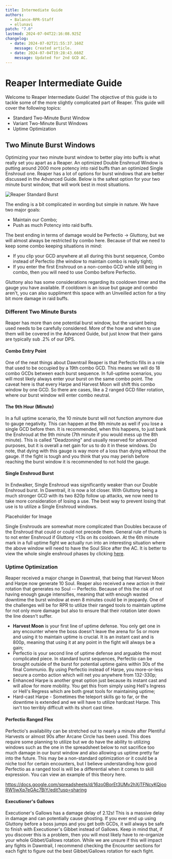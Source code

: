 ```yaml
---
title: Intermediate Guide
authors:
  - Balance-RPR-Staff
  - ellunavi
patch: "7.0"
lastmod: 2024-07-04T22:16:08.925Z
changelog:
  - date: 2024-07-02T21:55:37.160Z
    message: Created article.
  - date: 2024-07-04T19:28:43.660Z
    message: Updated for 2nd GCD AC.
---
```

# Reaper Intermediate Guide

Welcome to Reaper Intermediate Guide! The objective of this guide is to tackle some of the more slightly complicated part of Reaper. This guide will cover the following topics:

* Standard Two-Minute Burst Window
* Variant Two-Minute Burst Windows
* Uptime Optimization

## Two Minute Burst Windows

Optimizing your two minute burst window to better play into buffs is what really set you apart as a Reaper. An optimized Double Enshroud Window is putting around 2000 more potency into raid buffs than an optimized Single Enshroud one. Reaper has a lot of options for burst windows that are better discussed in the Advanced Guide. Below is the safest option for your two minute burst window, that will work best in most situations. 

![](/img/jobs/rpr/standardouble.png "Reaper Standard Burst")

The ending is a bit complicated in wording but simple in nature. We have two major goals:

* Maintain our Combo;
* Push as much Potency into raid buffs.

The best ending in terms of damage would be Perfectio → Gluttony, but we will almost always be restricted by combo here. Because of that we need to keep some combo keeping situations in mind:

* If you clip your GCD anywhere at all during this burst sequence, Combo instead of Perfectio (the window to maintain combo is really tight);
* If you enter the first Enshroud on a non-combo GCD while still being in combo, then you will need to use Combo before Perfectio.

Gluttony also has some considerations regarding its cooldown timer and the gauge you have available. If cooldown is an issue but gauge and combo aren't, you can also suppliment this space with an Unveilled action for a tiny bit more damage in raid buffs.

### Different Two Minute Bursts

Reaper has more than one potential burst window, but the variant being used needs to be carefully considered. More of the how and when to use them will be covered in the Advanced Guide, but just know that their gains are typically sub .2% of our DPS.

#### Combo Entry Point

One of the neat things about Dawntrail Reaper is that Perfectio fills in a role that used to be occupied by a 19th combo GCD. This means we will do 18 combo GCDs between each burst sequence. In full-uptime scenarios, you will most likely always enter your burst on the same combo point. The caveat here is that every Harpe and Harvest Moon will shift this combo window by one GCD. So there are cases, like a 2 ranged GCD filler rotation, where our burst window will enter combo neutral.

#### The 9th Hour (Minute)

In a full uptime scenario, the 10 minute burst will not function anymore due to gauge negativity. This can happen at the 8th minute as well if you lose a single GCD before then. It is recommended, when this happens, to just bank the Enshroud at the 9th minute (7th minute if you would mess up the 8th minute). This is called "Deadzoning" and usually reserved for advanced purposes, but it is overall a net gain for us to do it in these windows. Do note, that dying with this gauge is way more of a loss than dying without the gauge. If the fight is tough and you think that you may perish before reaching the burst window it is recommended to not hold the gauge.

#### Single Enshroud Burst

In Endwalker, Single Enshroud was significantly weaker than our Double Enshroud burst. In Dawntrail, it is now a lot closer. With Gluttony being a much stronger GCD with its two 820p follow up attacks, we now need to take more consideration of losing a use. The best way to prevent losing that use is to utilize a Single Enshroud windows. 

Placeholder for Image

Single Enshrouds are somewhat more complicated than Doubles because of the Enshroud that could or could not precede them. General rule of thumb is to not enter Enshroud if Gluttony <13s on its cooldown. At the 6th minute mark in a full uptime fight we actually run into an interesting situation where the above window will need to have the Soul Slice after the AC. It is better to view the whole single enshroud phases by clicking [here](https://docs.google.com/spreadsheets/d/1qIE7mfMSVKtAUxAHEbG0llNawygWcujYwUR8wKIkE5M/edit?usp=sharing). 

### Uptime Optimization

Reaper received a major change in Dawntrail, that being that Harvest Moon and Harpe now generate 10 Soul. Reaper also received a new action in their rotation that generates no Soul -- Perfectio. Because of this the risk of not having enough gauge intensifies, meaning that with enough wasted downtime the burst window at even 8 minutes could be in jeopardy. One of the challenges will be for RPR to utilize their ranged tools to maintain uptime for not only more damage but also to ensure that their rotation later down the line doesn't suffer.

* **Harvest Moon** is your first line of uptime defense. You only get one in any encounter where the boss doesn't leave the arena for 5s or more and using it to maintain uptime is crucial. It is an instant cast and is 800p, meaning that using it at any point in the fight will always be a gain;
* Perfectio is your second line of uptime defense and arguable the most complicated piece. In standard burst sequences, Perfectio can be brought outside of the burst for potential uptime gains within 30s of the final Communio. By using Perfectio instead of Harpe, you more-or-less secure a combo action which will net you anywhere from 132-330p;
* Enhanced Harpe is another great option just because its instant cast and will allow for more mobility. You get this from simply using Hell's Ingress or Hell's Regress which are both great tools for maintaining uptime;
* Hard-cast Harpe - Sometimes the teleport skills go to far, or the downtime is extended and we will have to utilize hardcast Harpe. This isn't too terribly difficult with its short cast time.

#### Perfectio Ranged Flex

Perfectio's availability can be stretched out to nearly a minute after Plentiful Harvests or almost 90s after Arcane Circle has been used. This does require some planning to utilize but we do have the ability to utilizing windows such as the one in the spreadsheet below to not sacrifice too much damage in our burst window and also allowing us uptime pretty far into the future. This may be a non-standard optimization or it could be a niche tool for certain encounters, but I believe understanding how good Perfectio as a ranged tool is will be a differential when it comes to skill expression. You can view an example of this theory here.

<https://docs.google.com/spreadsheets/d/16zo0BorEt3UMv2hXjTFNcyKQjooRW1jwXp7eGAc7BiY/edit?usp=sharing>

#### Executioner's Gallows

Executioner's Gallows has a damage delay of 2.12s! This is a massive delay in damage and can potentially cause ghosting. If you ever end up using Gluttony before a boss jumps and you get both GCDs, it will always be safe to finish with Executioner's Gibbet instead of Gallows. Keep in mind that, if you discover this is a problem, then you will most likely have to re-organize your whole Gibbet/Gallows rotation. While we are unsure if this will impact any fights in Dawntrail, I recommend checking the Encounter sections for each fight to figure out the best Gibbet/Gallows rotation for each fight.